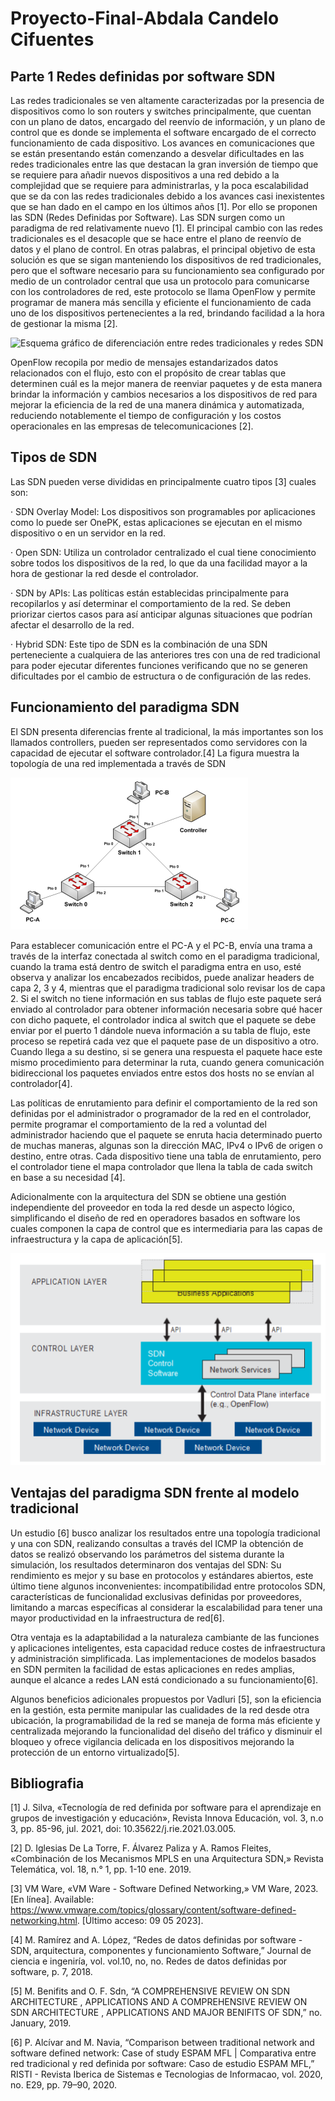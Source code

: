 # Proyecto-Final-Abdala Candelo Cifuentes

## **Parte 1 Redes definidas por software SDN**

Las redes tradicionales se ven altamente caracterizadas por la presencia de dispositivos como lo son routers y switches principalmente, que cuentan con un plano de datos, encargado del reenvío de información, y un plano de control que es donde se implementa el software encargado de el correcto funcionamiento de cada dispositivo. Los avances en comunicaciones que se están presentando están comenzando a desvelar dificultades en las redes tradicionales entre las que destacan la gran inversión de tiempo que se requiere para añadir nuevos dispositivos a una red debido a la complejidad que se requiere para administrarlas, y la poca escalabilidad que se da con las redes tradicionales debido a los avances casi inexistentes que se han dado en el campo en los últimos años [1]. Por ello se proponen las SDN (Redes Definidas por Software).
Las SDN surgen como un paradigma de red relativamente nuevo [1]. El principal cambio con las redes tradicionales es el desacople que se hace entre el plano de reenvío de datos y el plano de control. En otras palabras, el principal objetivo de esta solución es que se sigan manteniendo los dispositivos de red tradicionales, pero que el software necesario para su funcionamiento sea configurado por medio de un controlador central que usa un protocolo para comunicarse con los controladores de red, este protocolo se llama OpenFlow y permite programar de manera más sencilla y eficiente el funcionamiento de cada uno de los dispositivos pertenecientes a la red, brindando facilidad a la hora de gestionar la misma [2].

![Esquema gráfico de diferenciación entre redes tradicionales y redes SDN](images/esquema_comparación.png)

OpenFlow recopila por medio de mensajes estandarizados datos relacionados con el flujo, esto con el propósito de crear tablas que determinen cuál es la mejor manera de reenviar paquetes y de esta manera brindar la información y cambios necesarios a los dispositivos de red para mejorar la eficiencia de la red de una manera dinámica y automatizada, reduciendo notablemente el tiempo de configuración y los costos operacionales en las empresas de telecomunicaciones [2].

## Tipos de SDN

Las SDN pueden verse divididas en principalmente cuatro tipos [3] cuales son:

·        SDN Overlay Model: Los dispositivos son programables por aplicaciones como lo puede ser OnePK, estas aplicaciones se ejecutan en el mismo dispositivo o en un servidor en la red.

·        Open SDN: Utiliza un controlador centralizado el cual tiene conocimiento sobre todos los dispositivos de la red, lo que da una facilidad mayor a la hora de gestionar la red desde el controlador.

·        SDN by APIs: Las políticas están establecidas principalmente para recopilarlos y así determinar el comportamiento de la red. Se deben priorizar ciertos casos para así anticipar algunas situaciones que podrían afectar el desarrollo de la red.

·        Hybrid SDN: Este tipo de SDN es la combinación de una SDN perteneciente a cualquiera de las anteriores tres con una de red tradicional para poder ejecutar diferentes funciones verificando que no se generen dificultades por el cambio de estructura o de configuración de las redes.

## Funcionamiento del paradigma SDN 

El SDN presenta diferencias frente al tradicional, la más importantes son los llamados controllers, pueden ser representados como servidores con la capacidad de ejecutar el software controlador.[4] La figura muestra la topología de una red implementada a través de SDN

![Topologia de red con paradigma SDN](images/topologia_paradigmaSDN.png)

Para establecer comunicación entre el PC-A y el PC-B, envía una trama a través de la interfaz conectada al switch como en el paradigma tradicional, cuando la trama está dentro de switch el paradigma entra en uso, esté observa y analizar los encabezados recibidos, puede analizar headers de capa 2, 3 y 4, mientras que el paradigma tradicional solo revisar los de capa 2. Si el switch no tiene información en sus tablas de flujo este paquete será enviado al controlador para obtener información necesaria sobre qué hacer con dicho paquete, el controlador indica al switch que el paquete se debe enviar por el puerto 1 dándole nueva información a su tabla de flujo, este proceso se repetirá cada vez que el paquete pase de un dispositivo a otro. Cuando llega a su destino, si se genera una respuesta el paquete hace este mismo procedimiento para determinar la ruta, cuando genera comunicación bidireccional los paquetes enviados entre estos dos hosts no se envían al controlador[4].

Las políticas de enrutamiento para definir el comportamiento de la red son definidas por el administrador o programador de la red en el controlador, permite programar el comportamiento de la red a voluntad del administrador haciendo que el paquete se enruta hacia determinado puerto de muchas maneras, algunas son la dirección MAC, IPv4 o IPv6 de origen o destino, entre otras. Cada dispositivo tiene una tabla de enrutamiento, pero el controlador tiene el mapa controlador que llena la tabla de cada switch en base a su necesidad [4].

Adicionalmente con la arquitectura del SDN se obtiene una gestión independiente del proveedor en toda la red desde un aspecto lógico, simplificando el diseño de red en operadores basados en software los cuales componen la capa de control que es intermediaria para las capas de infraestructura y la capa de aplicación[5].

![Arquitectura del paradigma SDN](images/arquitectura_paradigma_SDN.png)

## Ventajas del paradigma SDN frente al modelo tradicional

Un estudio [6] busco analizar los resultados entre una topología tradicional y una con SDN, realizando consultas a través del ICMP la obtención de datos se realizó observando los parámetros del sistema durante la simulación, los resultados determinaron dos ventajas del SDN: Su rendimiento es mejor y su base en protocolos y estándares abiertos, este último tiene algunos inconvenientes: incompatibilidad entre protocolos SDN, características de funcionalidad exclusivas definidas por  proveedores, limitando a marcas específicas al considerar la escalabilidad para tener una mayor productividad en la infraestructura de red[6].

Otra ventaja es la adaptabilidad a la naturaleza cambiante de las funciones y aplicaciones inteligentes, esta capacidad reduce costes de infraestructura y administración simplificada. Las implementaciones de modelos basados en SDN permiten la facilidad de estas aplicaciones en redes amplias, aunque el alcance a redes LAN está condicionado a su funcionamiento[6].

Algunos beneficios adicionales propuestos por Vadluri [5], son la eficiencia en la gestión, esta permite manipular las cualidades de la red desde otra ubicación, la programabilidad de la red se maneja de forma más eficiente y centralizada mejorando la funcionalidad del diseño del tráfico y disminuir el bloqueo y ofrece vigilancia delicada en los dispositivos mejorando la protección de un entorno virtualizado[5].

## **Bibliografia**

[1]      	J. Silva, «Tecnología de red definida por software para el aprendizaje en grupos de investigación y educación», Revista Innova Educación, vol. 3, n.o 3, pp. 85-96, jul. 2021, doi: 10.35622/j.rie.2021.03.005.

[2]      	D. Iglesias De La Torre, F. Álvarez Paliza y A. Ramos Fleites, «Combinación de los Mecanismos MPLS en una Arquitectura SDN,» Revista Telemática, vol. 18, n.° 1, pp. 1-10 ene. 2019.

[3]      	VM Ware, «VM Ware - Software Defined Networking,» VM Ware, 2023. [En línea]. Available: https://www.vmware.com/topics/glossary/content/software-defined-networking.html. [Último acceso: 09 05 2023].

[4]    	M. Ramírez and A. López, “Redes de datos definidas por software - SDN, arquitectura, componentes y funcionamiento Software,” Journal de ciencia e ingeniría, vol. vol.10, no, no. Redes de datos definidas por software, p. 7, 2018.

[5]    	M. Benifits and O. F. Sdn, “A COMPREHENSIVE REVIEW ON SDN ARCHITECTURE , APPLICATIONS AND A COMPREHENSIVE REVIEW ON SDN ARCHITECTURE , APPLICATIONS AND MAJOR BENIFITS OF SDN,” no. January, 2019.

[6]    	P. Alcívar and M. Navia, “Comparison between traditional network and software defined network: Case of study ESPAM MFL | Comparativa entre red tradicional y red definida por software: Caso de estudio ESPAM MFL,” RISTI - Revista Iberica de Sistemas e Tecnologias de Informacao, vol. 2020, no. E29, pp. 79–90, 2020.
